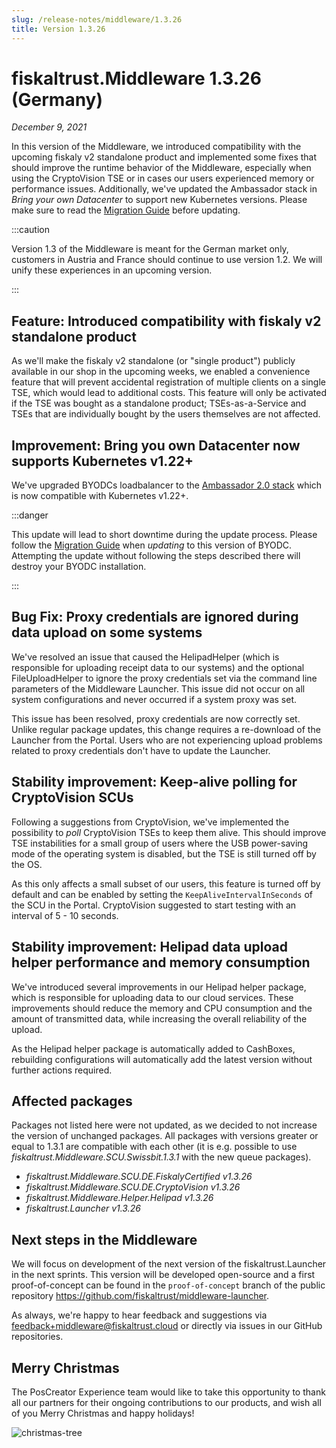 ```yaml
---
slug: /release-notes/middleware/1.3.26
title: Version 1.3.26
---
```


# fiskaltrust.Middleware 1.3.26 (Germany)
_December 9, 2021_

In this version of the Middleware, we introduced compatibility with the upcoming fiskaly v2 standalone product and implemented some fixes that should improve the runtime behavior of the Middleware, especially when using the CryptoVision TSE or in cases our users experienced memory or performance issues. Additionally, we've updated the Ambassador stack in _Bring your own Datacenter_ to support new Kubernetes versions. Please make sure to read the [Migration Guide](https://github.com/fiskaltrust/helm-charts/blob/master/bring-your-own-datacenter/MIGRATION.md#v1326) before updating.

:::caution

Version 1.3 of the Middleware is meant for the German market only, customers in Austria and France should continue to use version 1.2. We will unify these experiences in an upcoming version.

:::

## Feature: Introduced compatibility with fiskaly v2 standalone product
As we'll make the fiskaly v2 standalone (or "single product") publicly available in our shop in the upcoming weeks, we enabled a convenience feature that will prevent accidental registration of multiple clients on a single TSE, which would lead to additional costs. This feature will only be activated if the TSE was bought as a standalone product; TSEs-as-a-Service and TSEs that are individually bought by the users themselves are not affected.

## Improvement: Bring you own Datacenter now supports Kubernetes v1.22+
We've upgraded BYODCs loadbalancer to the [Ambassador 2.0 stack](https://www.getambassador.io/docs/emissary/latest/about/changes-2.0.0/) which is now compatible with Kubernetes v1.22+.

:::danger

This update will lead to short downtime during the update process.
Please follow the [Migration Guide](https://github.com/fiskaltrust/helm-charts/blob/master/bring-your-own-datacenter/MIGRATION.md#v1326) when *updating* to this version of BYODC. 
Attempting the update without following the steps described there will destroy your BYODC installation.

:::

## Bug Fix: Proxy credentials are ignored during data upload on some systems
We've resolved an issue that caused the HelipadHelper (which is responsible for uploading receipt data to our systems) and the optional FileUploadHelper to ignore the proxy credentials set via the command line parameters of the Middleware Launcher. This issue did not occur on all system configurations and never occurred if a system proxy was set.

This issue has been resolved, proxy credentials are now correctly set. Unlike regular package updates, this change requires a re-download of the Launcher from the Portal. Users who are not experiencing upload problems related to proxy credentials don't have to update the Launcher.

## Stability improvement: Keep-alive polling for CryptoVision SCUs
Following a suggestions from CryptoVision, we've implemented the possibility to _poll_ CryptoVision TSEs to keep them alive. This should improve TSE instabilities for a small group of users where the USB power-saving mode of the operating system is disabled, but the TSE is still turned off by the OS. 

As this only affects a small subset of our users, this feature is turned off by default and can be enabled by setting the `KeepAliveIntervalInSeconds` of the SCU in the Portal. CryptoVision suggested to start testing with an interval of 5 - 10 seconds.


## Stability improvement: Helipad data upload helper performance and memory consumption
We've introduced several improvements in our Helipad helper package, which is responsible for uploading data to our cloud services. These improvements should reduce the memory and CPU consumption and the amount of transmitted data, while increasing the overall reliability of the upload. 

As the Helipad helper package is automatically added to CashBoxes, rebuilding configurations will automatically add the latest version without further actions required.


## Affected packages
Packages not listed here were not updated, as we decided to not increase the version of unchanged packages. All packages with versions greater or equal to 1.3.1 are compatible with each other (it is e.g. possible to use _fiskaltrust.Middleware.SCU.Swissbit.1.3.1_ with the new queue packages).

- _fiskaltrust.Middleware.SCU.DE.FiskalyCertified v1.3.26_
- _fiskaltrust.Middleware.SCU.DE.CryptoVision v1.3.26_
- _fiskaltrust.Middleware.Helper.Helipad v1.3.26_
- _fiskaltrust.Launcher v1.3.26_

## Next steps in the Middleware
We will focus on development of the next version of the fiskaltrust.Launcher in the next sprints.
This version will be developed open-source and a first proof-of-concept can be found in the `proof-of-concept` branch of the public repository https://github.com/fiskaltrust/middleware-launcher.

As always, we're happy to hear feedback and suggestions via [feedback+middleware@fiskaltrust.cloud](mailto:feedback+middleware@fiskaltrust.cloud) or directly via issues in our GitHub repositories.

## Merry Christmas
The PosCreator Experience team would like to take this opportunity to thank all our partners for their ongoing contributions to our products, and wish all of you Merry Christmas and happy holidays! 

![christmas-tree](https://imgs.xkcd.com/comics/tree.png)
